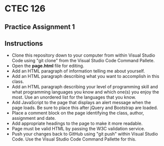 # CTEC 126

## Practice Assignment 1

## Instructions

- Clone this repository down to your computer from within Visual Studio Code using "git clone" from the Visual Studio Code Command Pallete.
- Open the **page.html** file for editing.
- Add an HTML paragraph of information telling me about yourself.
- Add an HTML paragraph describing what you want to accomplish in this class.
- Add an HTML paragraph describing your level of programming skill and what programming languages you know and which one(s) you enjoy the most. Use an unordered list for the languages that you know.
- Add JavaScript to the page that displays an alert message when the page loads. Be sure to place this after jQuery and Bootstrap are loaded.
- Place a comment block on the page identifying the class, author, assignment and date.
- Add appropriate headings to the page to make it more readable.
- Page must be valid HTML by passing the W3C validation service.
- Push your changes back to GitHub using "git push" within Visual Studio Code. Use the Visual Studio Code Command Pallette for this.